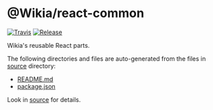 
# @Wikia/react-common

[![Travis](https://img.shields.io/travis/Wikia/react-common/master.svg?style=flat-square)](https://travis-ci.org/Wikia/react-common)
[![Release](https://img.shields.io/github/package-json/v/Wikia/react-common.svg?style=flat-square)](https://github.com/Wikia/react-common/releases)

Wikia's reusable React parts.

The following directories and files are auto-generated from the files in [source](./source) directory:

* [README.md](./README.md)
* [package.json](./package.json)

Look in [source](./source) for details.
